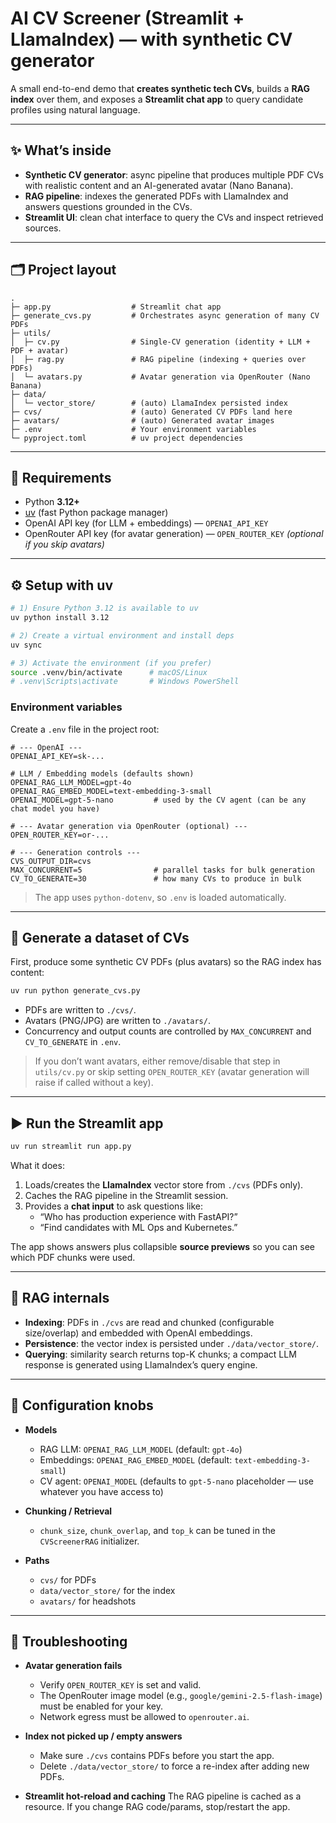 # AI CV Screener (Streamlit + LlamaIndex) — with synthetic CV generator

A small end-to-end demo that **creates synthetic tech CVs**, builds a **RAG index** over them, and exposes a **Streamlit chat app** to query candidate profiles using natural language.

---

## ✨ What’s inside

* **Synthetic CV generator**: async pipeline that produces multiple PDF CVs with realistic content and an AI-generated avatar (Nano Banana).
* **RAG pipeline**: indexes the generated PDFs with LlamaIndex and answers questions grounded in the CVs.
* **Streamlit UI**: clean chat interface to query the CVs and inspect retrieved sources.

---

## 🗂 Project layout

```
.
├─ app.py                  # Streamlit chat app
├─ generate_cvs.py         # Orchestrates async generation of many CV PDFs
├─ utils/
│  ├─ cv.py                # Single-CV generation (identity + LLM + PDF + avatar)
│  ├─ rag.py               # RAG pipeline (indexing + queries over PDFs)
│  └─ avatars.py           # Avatar generation via OpenRouter (Nano Banana)
├─ data/
│  └─ vector_store/        # (auto) LlamaIndex persisted index
├─ cvs/                    # (auto) Generated CV PDFs land here
├─ avatars/                # (auto) Generated avatar images
├─ .env                    # Your environment variables
└─ pyproject.toml          # uv project dependencies
```

---

## 🧰 Requirements

* Python **3.12+**
* [uv](https://docs.astral.sh/uv/) (fast Python package manager)
* OpenAI API key (for LLM + embeddings) — `OPENAI_API_KEY`
* OpenRouter API key (for avatar generation) — `OPEN_ROUTER_KEY` *(optional if you skip avatars)*

---

## ⚙️ Setup with uv

```bash
# 1) Ensure Python 3.12 is available to uv
uv python install 3.12

# 2) Create a virtual environment and install deps
uv sync

# 3) Activate the environment (if you prefer)
source .venv/bin/activate      # macOS/Linux
# .venv\Scripts\activate       # Windows PowerShell
```

### Environment variables

Create a `.env` file in the project root:

```env
# --- OpenAI ---
OPENAI_API_KEY=sk-...

# LLM / Embedding models (defaults shown)
OPENAI_RAG_LLM_MODEL=gpt-4o
OPENAI_RAG_EMBED_MODEL=text-embedding-3-small
OPENAI_MODEL=gpt-5-nano         # used by the CV agent (can be any chat model you have)

# --- Avatar generation via OpenRouter (optional) ---
OPEN_ROUTER_KEY=or-...

# --- Generation controls ---
CVS_OUTPUT_DIR=cvs
MAX_CONCURRENT=5                # parallel tasks for bulk generation
CV_TO_GENERATE=30               # how many CVs to produce in bulk
```

> The app uses `python-dotenv`, so `.env` is loaded automatically.

---

## 🧪 Generate a dataset of CVs

First, produce some synthetic CV PDFs (plus avatars) so the RAG index has content:

```bash
uv run python generate_cvs.py
```

* PDFs are written to `./cvs/`.
* Avatars (PNG/JPG) are written to `./avatars/`.
* Concurrency and output counts are controlled by `MAX_CONCURRENT` and `CV_TO_GENERATE` in `.env`.

> If you don’t want avatars, either remove/disable that step in `utils/cv.py` or skip setting `OPEN_ROUTER_KEY` (avatar generation will raise if called without a key).

---

## ▶️ Run the Streamlit app

```bash
uv run streamlit run app.py
```

What it does:

1. Loads/creates the **LlamaIndex** vector store from `./cvs` (PDFs only).
2. Caches the RAG pipeline in the Streamlit session.
3. Provides a **chat input** to ask questions like:
   * “Who has production experience with FastAPI?”
   * “Find candidates with ML Ops and Kubernetes.”

The app shows answers plus collapsible **source previews** so you can see which PDF chunks were used.

---

## 🧠 RAG internals

* **Indexing**: PDFs in `./cvs` are read and chunked (configurable size/overlap) and embedded with OpenAI embeddings.
* **Persistence**: the vector index is persisted under `./data/vector_store/`.
* **Querying**: similarity search returns top-K chunks; a compact LLM response is generated using LlamaIndex’s query engine.

---

## 🔧 Configuration knobs

* **Models**

  * RAG LLM: `OPENAI_RAG_LLM_MODEL` (default: `gpt-4o`)
  * Embeddings: `OPENAI_RAG_EMBED_MODEL` (default: `text-embedding-3-small`)
  * CV agent: `OPENAI_MODEL` (defaults to `gpt-5-nano` placeholder — use whatever you have access to)

* **Chunking / Retrieval**

  * `chunk_size`, `chunk_overlap`, and `top_k` can be tuned in the `CVScreenerRAG` initializer.

* **Paths**

  * `cvs/` for PDFs
  * `data/vector_store/` for the index
  * `avatars/` for headshots

---

## 🐛 Troubleshooting

* **Avatar generation fails**

  * Verify `OPEN_ROUTER_KEY` is set and valid.
  * The OpenRouter image model (e.g., `google/gemini-2.5-flash-image`) must be enabled for your key.
  * Network egress must be allowed to `openrouter.ai`.

* **Index not picked up / empty answers**

  * Make sure `./cvs` contains PDFs before you start the app.
  * Delete `./data/vector_store/` to force a re-index after adding new PDFs.

* **Streamlit hot-reload and caching**
  The RAG pipeline is cached as a resource. If you change RAG code/params, stop/restart the app.
